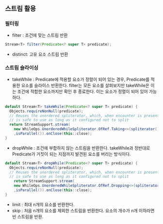 ## 스트림 활용 

### 필터링

- filter : 조건에 맞는 스트림 반환

```java
Stream<T> filter(Predicate<? super T> predicate);
```

- distinct: 고유 요소 스트림 반환

  

### 스트림 슬라이싱

- takeWhile : Predicate에 적용할 요소가 정렬이 되어 있는 경우, Predicate를 적용한 요소를 슬라이스 반환한다. filter는 모든 요소를 살펴보지만 takeWhile은 이는 조건에 적합한 요소까지만 확인 후 종료한다. 이는 요소가 정렬이 되어 있어 가능하다.

```java
default Stream<T> takeWhile(Predicate<? super T> predicate) {
  Objects.requireNonNull(predicate);
  // Reuses the unordered spliterator, which, when encounter is present,
  // is safe to use as long as it configured not to split
  return StreamSupport.stream(
    new WhileOps.UnorderedWhileSpliterator.OfRef.Taking<>(spliterator(), true, predicate)
    ,isParallel()).onClose(this::close);    
}
```

- dropWhile : 조건에 부합하지 않는 스트림을 반환한다. takeWhile과 정반대로 Predicate가 거짓이 되는 지점까지 발견된 요소를 버리는 방식이다.

```java
default Stream<T> dropWhile(Predicate<? super T> predicate) {
  Objects.requireNonNull(predicate);
  // Reuses the unordered spliterator, which, when encounter is present,
  // is safe to use as long as it configured not to split
	return StreamSupport.stream(
    new WhileOps.UnorderedWhileSpliterator.OfRef.Dropping<>(spliterator(), true, predicate)
    ,isParallel()).onClose(this::close);   
}
```

- limit : 최대 n개의 요소를 반환한다. 
- skip : 처음 n개의 요소를 제외한 스트림을 반환한다. 요소의 개수가 n개 이하라면 빈 스트림을 반환.
